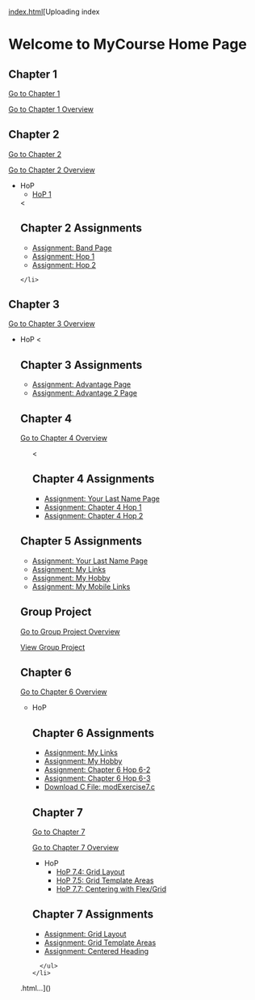 [index.html](https://github.com/user-attachments/files/22480605/index.html)[Uploading index<!DOCTYPE html>
<html lang="en">
<head>
  <meta charset="UTF-8">
  <title>MyCourse Home Page</title>
</head>
<body>
  <h1>Welcome to MyCourse Home Page</h1>

  <h2>Chapter 1</h2>
  <p><a href="chapter1/index.html">Go to Chapter 1</a></p>
  <p><a href="chapter1">Go to Chapter 1 Overview</a></p>

  <h2>Chapter 2</h2>
  <a href="chapter2/chapter2.html">Go to Chapter 2</a>
  <p><a href="chapter2">Go to Chapter 2 Overview</a></p>
  <ul>
    <li>HoP
      <ul>
        <li><a href="chapter2/hop1.html">HoP 1</a></li>
      </ul>
    </li>
    <<h2>Chapter 2 Assignments</h2>
<ul>
  <li><a href="chapter2/Band.html">Assignment: Band Page</a></li>
  <li><a href="chapter2/hop1.html">Assignment: Hop 1</a></li>
  <li><a href="chapter2/hop2.html">Assignment: Hop 2</a></li>
</ul>

    </li>
  </ul>

  <h2>Chapter 3</h2>
  <p><a href="chapter3">Go to Chapter 3 Overview</a></p>
  <ul>
    <li>HoP
      <<h2>Chapter 3 Assignments</h2>
<ul>
  <li><a href="chapter3/advantage.html">Assignment: Advantage Page</a></li>
  <li><a href="chapter3/advantage2.html">Assignment: Advantage 2 Page</a></li>
</ul>

  <h2>Chapter 4</h2>
  <p><a href="chapter4">Go to Chapter 4 Overview</a></p>
  <ul>
    <<h2>Chapter 4 Assignments</h2>
<ul>
  <li><a href="chapter4/yourlastname.html">Assignment: Your Last Name Page</a></li>
  <li><a href="chapter4/ch4hop1.html">Assignment: Chapter 4 Hop 1</a></li>
  <li><a href="chapter4/ch4hop2.html">Assignment: Chapter 4 Hop 2</a></li>
</ul>
  </ul>
<h2>Chapter 5 Assignments</h2>
  <ul>
    <li><a href="chapter5/yourlastname.html">Assignment: Your Last Name Page</a></li>
    <li><a href="chapter5/mylinks.html">Assignment: My Links</a></li>
    <li><a href="chapter5/myhobby.html">Assignment: My Hobby</a></li>
    <li><a href="chapter5/mymobilelinks.html">Assignment: My Mobile Links</a></li>
  </ul>


  <h2>Group Project</h2>
  <p><a href="project.html">Go to Group Project Overview</a></p>
  <p><a href="project/index.html">View Group Project</a></p>

  <h2>Chapter 6</h2>
  <p><a href="chapter6.html">Go to Chapter 6 Overview</a></p>
  <ul>
    <li>HoP
      <h2>Chapter 6 Assignments</h2>
<ul>
  <li><a href="chapter6/mylinks.html">Assignment: My Links</a></li>
  <li><a href="chapter6/myhobby.html">Assignment: My Hobby</a></li>
  <li><a href="chapter6/Ch6HOP6-2.html">Assignment: Chapter 6 Hop 6-2</a></li>
  <li><a href="chapter6/Ch6HOP6-3.htm">Assignment: Chapter 6 Hop 6-3</a></li>
  <li><a href="chapter6/modExercise7.c" download>Download C File: modExercise7.c</a></li>
</ul>
      <h2>Chapter 7</h2>
<a href="chapter7/chapter7.html">Go to Chapter 7</a>
<p><a href="chapter7">Go to Chapter 7 Overview</a></p>

<ul>
  <li>HoP
    <ul>
      <li><a href="chapter7/Ch7HOP7-4.html">HoP 7.4: Grid Layout</a></li>
      <li><a href="chapter7/Ch7HOP7-5.html">HoP 7.5: Grid Template Areas</a></li>
      <li><a href="chapter7/Ch7HOP7-7.html">HoP 7.7: Centering with Flex/Grid</a></li>
    </ul>
  </li>
</ul>

<h2>Chapter 7 Assignments</h2>
<ul>
  <li><a href="chapter7/Ch7HOP7-4.html">Assignment: Grid Layout</a></li>
  <li><a href="chapter7/Ch7HOP7-5.html">Assignment: Grid Template Areas</a></li>
  <li><a href="chapter7/Ch7HOP7-7.html">Assignment: Centered Heading</a></li>
</ul>

      </ul>
    </li>
  </ul>
</body>
</html>.html…]()
